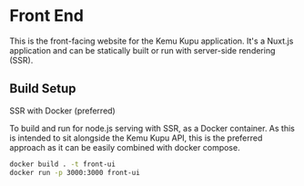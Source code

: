 # Front End
This is the front-facing website for the Kemu Kupu application. It's a Nuxt.js application and can be statically built or run with server-side rendering (SSR).

## Build Setup

SSR with Docker (preferred)

To build and run for node.js serving with SSR, as a Docker container. As this is intended to sit alongside the Kemu Kupu API, this is the preferred approach as it can be easily combined with docker compose.

```bash
docker build . -t front-ui
docker run -p 3000:3000 front-ui
```